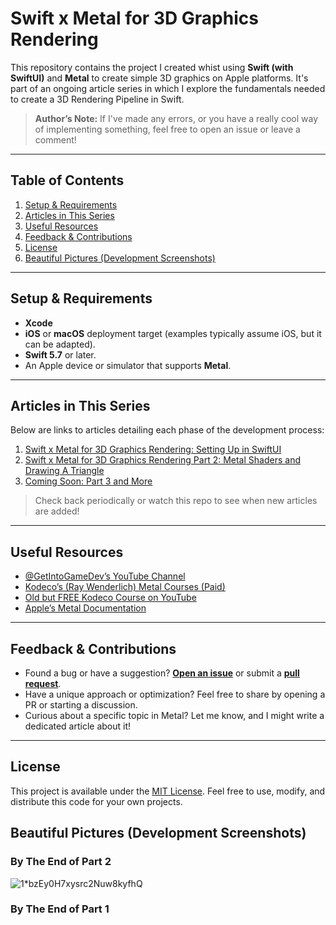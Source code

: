 # Swift x Metal for 3D Graphics Rendering

This repository contains the project I created whist using **Swift (with SwiftUI)** and **Metal** to create simple 3D graphics on Apple platforms. 
It's part of an ongoing article series in which I explore the fundamentals needed to create a 3D Rendering Pipeline in Swift.

> **Author’s Note:** If I've made any errors, or you have a really cool way of implementing something, feel free to open an issue or leave a comment!

---

## Table of Contents

1. [Setup & Requirements](#setup--requirements)  
2. [Articles in This Series](#articles-in-this-series)  
3. [Useful Resources](#useful-resources)  
4. [Feedback & Contributions](#feedback--contributions)  
5. [License](#license)  
6. [Beautiful Pictures (Development Screenshots)](#Beautiful--Pictures--(Development--Screenshots))   
---

## Setup & Requirements

- **Xcode**
- **iOS** or **macOS** deployment target (examples typically assume iOS, but it can be adapted).
- **Swift 5.7** or later.
- An Apple device or simulator that supports **Metal**.

---

## Articles in This Series

Below are links to articles detailing each phase of the development process:

1. [Swift x Metal for 3D Graphics Rendering: Setting Up in SwiftUI](https://medium.com/@carlosmbe/swift-x-metal-for-3d-graphics-rendering-part-1-setting-up-in-swiftui-d2e90d6e5ec3)  
2. [Swift x Metal for 3D Graphics Rendering Part 2: Metal Shaders and Drawing A Triangle](https://medium.com/@carlosmbe/swift-x-metal-for-3d-graphics-rendering-part-2-metal-shaders-and-drawing-a-triangle-bf6803c108d4)  
3. [Coming Soon: Part 3 and More](https://carlosmbe.medium.com)  

> Check back periodically or watch this repo to see when new articles are added!

---

## Useful Resources

- [@GetIntoGameDev’s YouTube Channel](https://www.youtube.com/c/GetIntoGameDev)  
- [Kodeco’s (Ray Wenderlich) Metal Courses (Paid)](https://www.kodeco.com/1258241-3d-graphics-with-metal)  
- [Old but FREE Kodeco Course on YouTube](https://www.youtube.com/playlist?list=PL23Revp-82LJG3vcDPm8w7b5HTKjBOY0W)  
- [Apple’s Metal Documentation](https://developer.apple.com/metal/)

---

## Feedback & Contributions

- Found a bug or have a suggestion? **[Open an issue](../../issues)** or submit a **[pull request](../../pulls)**.  
- Have a unique approach or optimization? Feel free to share by opening a PR or starting a discussion.  
- Curious about a specific topic in Metal? Let me know, and I might write a dedicated article about it!

---

## License

This project is available under the [MIT License](LICENSE). Feel free to use, modify, and distribute this code for your own projects.

## Beautiful Pictures (Development Screenshots)

### By The End of Part 2

![1*bzEy0H7xysrc2Nuw8kyfhQ](https://github.com/user-attachments/assets/e75ed0fb-72fd-44b0-a9bf-794dae88ad93)

### By The End of Part 1


